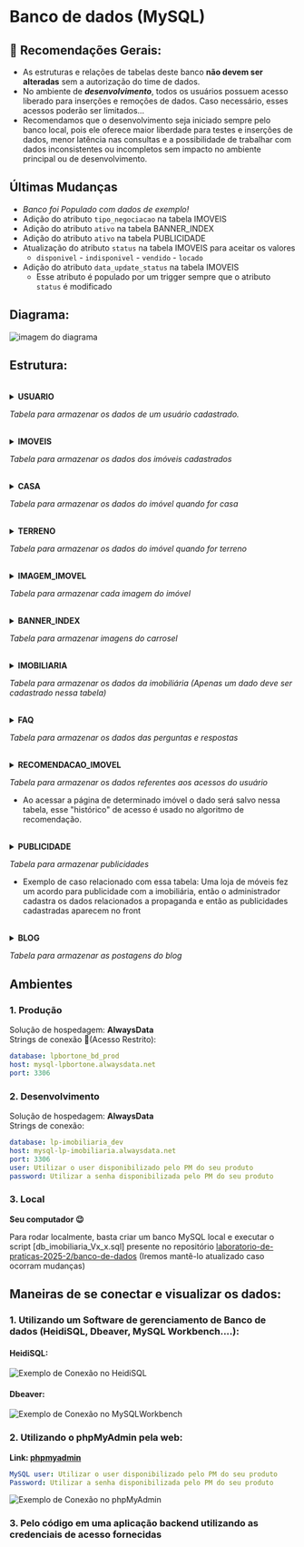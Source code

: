 # Banco de dados (MySQL)

## 📝 Recomendações Gerais:
- As estruturas e relações de tabelas deste banco **não devem ser alteradas** sem a autorização do time de dados.
- No ambiente de <i><b>desenvolvimento</b></i>, todos os usuários possuem acesso liberado para inserções e remoções de dados. Caso necessário, esses acessos poderão ser limitados...
- Recomendamos que o desenvolvimento seja iniciado sempre pelo banco local, pois ele oferece maior liberdade para testes e inserções de dados, menor latência nas consultas e a possibilidade de trabalhar com dados inconsistentes ou incompletos sem impacto no ambiente principal ou de desenvolvimento.

## Últimas Mudanças 

- *Banco foi Populado com dados de exemplo!*
- Adição do atributo ```tipo_negociacao``` na tabela IMOVEIS
- Adição do atributo ```ativo``` na tabela BANNER_INDEX
- Adição do atributo ```ativo``` na tabela PUBLICIDADE
- Atualização do atributo ```status``` na tabela IMOVEIS para aceitar os valores 
    - ```disponivel``` - ```indisponivel``` - ```vendido``` - ```locado```
- Adição do atributo ```data_update_status``` na tabela IMOVEIS
    - Esse atributo é populado por um trigger sempre que o atributo ```status``` é modificado 

## Diagrama:
![imagem do diagrama](assets/imoveis_diagrama.mmd.png)

## Estrutura:

<br> 
<details>
<summary><strong>USUARIO</strong></summary>

| Nome da Coluna | Tipo de Dado                      | Descrição                          |
| -------------- | --------------------------------- | ---------------------------------- |
| id             | INT(11)                           | Identificador único do usuário     |
| nome           | VARCHAR(100)                      | Nome completo do usuário           |
| email          | VARCHAR(100)                      | E-mail do usuário (deve ser único) |
| senha          | VARCHAR(255)                      | Senha criptografada                |
| nivel          | TINYINT(1)                        | Nível de acesso do usuário, 0 = administrador, 1 = visitante         |
| celular        | VARCHAR(20)                       | Número de celular do usuário       |

</details>

*Tabela para armazenar os dados de um usuário cadastrado.*


<br> 
<details>
<summary><strong>IMOVEIS</strong></summary>

| Nome da Coluna | Tipo de Dado       | Descrição                                |
|---------------|--------------------|-------------------------------------------|
| id            | INT(11)           | Identificador único do imóvel            |
| tipo          | VARCHAR(50)       | Tipo do imóvel (ex.: Casa, Apartamento ou Terreno)  |
| endereco      | VARCHAR(255)      | Endereço do imóvel (ex: Número, rua, bairro) |
| cidade        | VARCHAR(100)      | Cidade onde o imóvel está localizado     |
| estado        | VARCHAR(2)        | Sigla do estado                          |
| preco         | DECIMAL(12,2)     | Preço do imóvel                          |
| status        | ENUM('disponivel', 'indisponivel', 'vendido', 'locado')       | Status do imóvel, esse campo pode ser usado para lógica de mostrar ou não o imóvel no site/mapa |
| area          | INT(11)           | Área do imóvel em m²                     |
| descricao     | TEXT              | Descrição do imóvel                      |
| data_cadastro | DATE              | Data de cadastro do imóvel               |
| murado        | TINYINT(1)        | Indica se o imóvel é murado (0 = não, 1 = sim)    |
| latitude      | DECIMAL(10,7)     | Latitude da localização                  |
| longitude     | DECIMAL(10,7)     | Longitude da localização                 |
| usuario_id    | INT(11)           | ID do usuário que cadastrou o imóvel (Apenas administradores cadastram imóveis)    |
| tipo_negociacao     | ENUM('venda', 'aluguel') | Tipo de proposta do imóvel (Está disponível para venda ou aluguel) - Em caso de um imóvel ser oferecido como ambas opções deve-se cadastrar duas vezes e conectá-lo com a mesma tabela de casa ou de terreno |
| data_update_status  | TIMESTAMP | Campo guarda a data da ocorrência de update no atributo status do imóvel. Exemplo: Ao atualizar para "vendido" vai ficar registrado que foi vendido no dia do update, o mesmo funciona se mudar para locado, disponivel ou indisponivel (A atualização do campo DATA_UPDATE_STATUS é feita de forma automática no banco por meio de um trigger que observa o campo STATUS)

</details>

*Tabela para armazenar os dados dos imóveis cadastrados*

<br> 
<details>
<summary><strong>CASA</strong></summary>

| Nome da Coluna   | Tipo de Dado   | Descrição                                |
|-----------------|----------------|-------------------------------------------|
| id              | INT(11)       | Identificador único da casa              |
| imovel_id       | INT(11)       | ID do imóvel relacionado                 |
| quartos         | INT(11)       | Número de quartos                        |
| banheiros       | INT(11)       | Número de banheiros                      |
| vagas           | INT(11)       | Número de vagas de garagem               |
| possui_piscina  | TINYINT(1)    | Indica se a casa possui piscina (0 = não, 1 = sim)|
| possui_jardim   | TINYINT(1)    | Indica se a casa possui jardim (0 = não, 1 = sim) |

</details>

*Tabela para armazenar os dados do imóvel quando for casa*


<br> 
<details>
<summary><strong>TERRENO</strong></summary>

| Nome da Coluna | Tipo de Dado | Descrição                           |
|----------------|--------------|-------------------------------------|
| id             | INT(11)      | Identificador único do terreno      |
| imovel_id      | INT(11)      | ID do imóvel relacionado            |

</details>

*Tabela para armazenar os dados do imóvel quando for terreno*


<br> 
<details>
<summary><strong>IMAGEM_IMOVEL</strong></summary>

| Nome da Coluna | Tipo de Dado   | Descrição                           |
|----------------|----------------|-------------------------------------|
| id             | INT(11)        | Identificador único da imagem       |
| imovel_id      | INT(11)        | ID do imóvel relacionado            |
| url_imagem     | VARCHAR(255)   | Nome da Imagem + extensão (ex: 7ac66c0f1484d64.png) - Deve-se usar um algoritmo de hash (ex: MD5) para garantir que os nomes de imagens não sejam iguais no momento de salvar - As imagens serão guardadas em um mesmo diretório, o banco só guarda o nome único hasheado e o caminho padrão ficará definido no back-end |
| descricao      | VARCHAR(255)   | Descrição da imagem                 |

</details>

*Tabela para armazenar cada imagem do imóvel*


<br> 
<details>
<summary><strong>BANNER_INDEX</strong></summary>

| Nome da Coluna | Tipo de Dado    | Descrição                          |
|----------------|----------------|-------------------------------------|
| id             | INT(11)        | Identificador único                 |
| url_imagem     | VARCHAR(255)   | Nome da Imagem + extensão (ex: 7ac66c0f1484d64.png) - Deve-se usar um algoritmo de hash (ex: MD5) para garantir que os nomes de imagens não sejam iguais no momento de salvar - As imagens serão guardadas em um mesmo diretório, o banco só guarda o nome único hasheado e o caminho padrão ficará definido no back-end                       |
| descricao      | VARCHAR(255)   | Descrição                           |
| usuario_id     | INT(11)        | ID do usuário que cadastrou o banner (Apenas administradores podem cadastrar)|
| ativo          | TINYINT(1)     | Indica se o banner deve aparecer ou não no carrossel da página (0 = não, 1 = sim) |

</details>

*Tabela para armazenar imagens do carrosel*


<br> 
<details>
<summary><strong>IMOBILIARIA</strong></summary>

| Nome da Coluna | Tipo de Dado    | Descrição                             |
|----------------|----------------|---------------------------------------|
| id             | INT(11)        | Identificador único                   |
| nome           | VARCHAR(100)   | Nome da imobiliária                   |
| cnpj           | VARCHAR(20)    | CNPJ da imobiliária                   |
| telefone       | VARCHAR(20)    | Telefone de contato                   |
| email          | VARCHAR(100)   | E-mail de contato                     |
| endereco       | VARCHAR(255)   | Endereço                              |
| cidade         | VARCHAR(100)   | Cidade                                |
| estado         | VARCHAR(2)     | Estado (sigla)                        |
| site           | VARCHAR(100)   | Url do Website da imobiliária         |
| usuario_id     | INT(11)        | ID do usuário responsável (Apenas usuário do tipo administrador pode alterar)             |


</details>

*Tabela para armazenar os dados da imobiliária (Apenas um dado deve ser cadastrado nessa tabela)*


<br> 
<details>
<summary><strong>FAQ</strong></summary>

| Nome da Coluna | Tipo de Dado | Descrição                           |
|----------------|--------------|-------------------------------------|
| id             | INT(11)      | Identificador único da pergunta     |
| pergunta       | TEXT         | Dúvida                         |
| resposta       | TEXT         | Resposta      |
| usuario_id     | INT(11)      | ID do usuário Responsável (Apenas Administradores podem cadastrar as perguntas e respostas)  |

</details>

*Tabela para armazenar os dados das perguntas e respostas*


<br> 
<details>
<summary><strong>RECOMENDACAO_IMOVEL</strong></summary>

| Nome da Coluna | Tipo de Dado | Descrição                           |
|----------------|--------------|-------------------------------------|
| id             | INT(11)      | Identificador único da recomendação |
| usuario_id     | INT(11)      | ID do usuário que recebeu a recomendação |
| imovel_id      | INT(11)      | ID do imóvel recomendado            |
| data_visita    | DATE         | Data da visita na página do imóvel  |

</details>

*Tabela para armazenar os dados referentes aos acessos do usuário*
- Ao acessar a página de determinado imóvel o dado será salvo nessa tabela, esse "histórico" de acesso é usado no algoritmo de recomendação.

<br> 
<details>
<summary><strong>PUBLICIDADE</strong></summary>

| Nome da Coluna | Tipo de Dado  | Descrição                           |
|----------------|---------------|-------------------------------------|
| id             | INT(11)       | Identificador único da publicidade  |
| titulo         | VARCHAR(100)  | Título da publicidade               |
| conteudo       | TEXT          | Conteúdo da publicidade             |
| url_imagem     | VARCHAR(255)  | Nome da Imagem + extensão (ex: 7ac66c0f1484d64.png) - Deve-se usar um algoritmo de hash (ex: MD5) para garantir que os nomes de imagens não sejam iguais no momento de salvar - As imagens serão guardadas em um mesmo diretório, o banco só guarda o nome único hasheado e o caminho padrão ficará definido no back-end |
| usuario_id     | INT(11)       | ID do usuário que cadastrou a publicidade |
| ativo          | TINYINT(1)     | Indica se a publicidade está ativa e deve aparecer no site (0 = não, 1 = sim) |


</details>

*Tabela para armazenar publicidades*
- Exemplo de caso relacionado com essa tabela: Uma loja de móveis fez um acordo para publicidade com a imobiliária, então o administrador cadastra os dados relacionados a propaganda e então as publicidades cadastradas aparecem no front


<br> 
<details>
<summary><strong>BLOG</strong></summary>

| Nome da Coluna    | Tipo de Dado   | Descrição                              |
|------------------|----------------|-------------------------------------    |
| id               | INT(11)       | Identificador único do post              |
| titulo           | VARCHAR(100)  | Título do post                           |
| conteudo         | TEXT          | Conteúdo do post                         |
| data_publicacao  | DATE          | Data de publicação do post               |
| url_imagem       | VARCHAR(255)  | Nome da Imagem associada ao post + extensão (ex: 7ac66c0f1484d64.png) - Apenas uma imagem para cada post no blog! - Deve-se usar um algoritmo de hash (ex: MD5) para garantir que os nomes de imagens não sejam iguais no momento de salvar - As imagens serão guardadas em um mesmo diretório, o banco só guarda o nome único hasheado e o caminho padrão ficará definido no back-end          |
| usuario_id       | INT(11)       | ID do usuário que publicou a postagem    |

</details>

*Tabela para armazenar as postagens do blog*

## Ambientes

### 1. Produção
Solução de hospedagem: **AlwaysData**<br>
Strings de conexão 🚨(Acesso Restrito):
```yaml
database: lpbortone_bd_prod
host: mysql-lpbortone.alwaysdata.net
port: 3306
```

### 2. Desenvolvimento
Solução de hospedagem: **AlwaysData**<br>
Strings de conexão:
```yaml
database: lp-imobiliaria_dev
host: mysql-lp-imobiliaria.alwaysdata.net
port: 3306
user: Utilizar o user disponibilizado pelo PM do seu produto
password: Utilizar a senha disponibilizada pelo PM do seu produto
```

### 3. Local
**Seu computador 😉**<br>

Para rodar localmente, basta criar um banco MySQL local e executar o script
[db_imobiliaria_Vx_x.sql] presente no repositório [laboratorio-de-praticas-2025-2/banco-de-dados](https://github.com/laboratorio-de-praticas-2025-2/banco-de-dados)
(Iremos mantê-lo atualizado caso ocorram mudanças)

## Maneiras de se conectar e visualizar os dados:
### 1. Utilizando um Software de gerenciamento de Banco de dados (HeidiSQL, Dbeaver, MySQL Workbench....):
#### HeidiSQL:
![Exemplo de Conexão no HeidiSQL](assets/exemplo-conexao-heidisql.png)
#### Dbeaver:
![Exemplo de Conexão no MySQLWorkbench](assets/exemplo-conexao-dbeaver.png)
### 2. Utilizando o phpMyAdmin pela web:
<strong>Link: [phpmyadmin](https://phpmyadmin.alwaysdata.com/)</strong> <br>
```yaml
MySQL user: Utilizar o user disponibilizado pelo PM do seu produto
Password: Utilizar a senha disponibilizada pelo PM do seu produto
```

![Exemplo de Conexão no phpMyAdmin](assets/exemplo-conexao-phpmyadmin.png)

### 3. Pelo código em uma aplicação backend utilizando as credenciais de acesso fornecidas